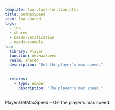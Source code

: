 ```yaml
---
template: lua-class-function.html
title: GetMaxSpeed
icon: lua-shared
tags:
  - lua
  - shared
  - needs-verification
  - needs-example
lua:
  library: Player
  function: GetMaxSpeed
  realm: shared
  description: "Get the player's max speed."
  
  
  returns:
    - type: number
      description: "The player's max speed."
---
```


<div class="lua__search__keywords">
Player:GetMaxSpeed &#x2013; Get the player's max speed.
</div>
